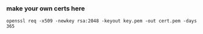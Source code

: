 ### make your own certs here

    openssl req -x509 -newkey rsa:2048 -keyout key.pem -out cert.pem -days 365
